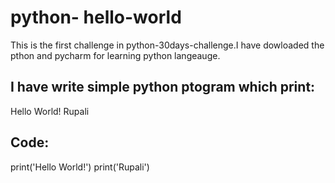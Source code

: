 # python- hello-world
This is the first challenge in python-30days-challenge.I have dowloaded the pthon and pycharm for learning python langeauge.
## I have write simple python ptogram which print:
Hello World! 
Rupali
## Code:
print('Hello World!')
print('Rupali')
